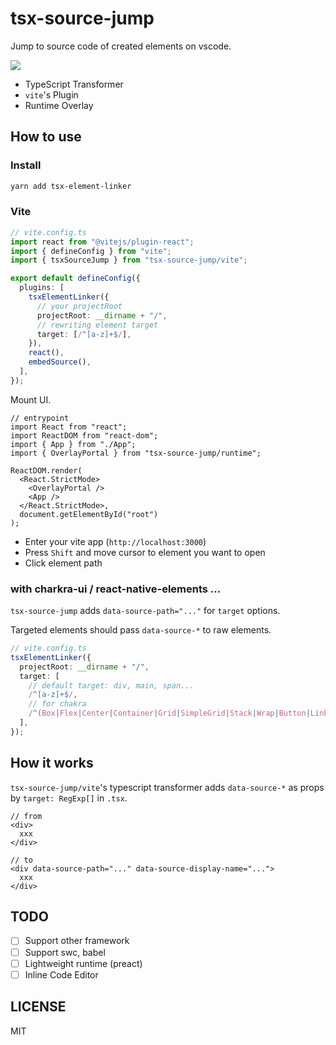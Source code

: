# tsx-source-jump

Jump to source code of created elements on vscode.

![](https://gyazo.com/c37613f60f53d43e9701ebc6d4c97922.gif)

- TypeScript Transformer
- `vite`'s Plugin
- Runtime Overlay

## How to use

### Install

```bash
yarn add tsx-element-linker
```

### Vite

```ts
// vite.config.ts
import react from "@vitejs/plugin-react";
import { defineConfig } from "vite";
import { tsxSourceJump } from "tsx-source-jump/vite";

export default defineConfig({
  plugins: [
    tsxElementLinker({
      // your projectRoot
      projectRoot: __dirname + "/",
      // rewriting element target
      target: [/^[a-z]+$/],
    }),
    react(),
    embedSource(),
  ],
});
```

Mount UI.

```tsx
// entrypoint
import React from "react";
import ReactDOM from "react-dom";
import { App } from "./App";
import { OverlayPortal } from "tsx-source-jump/runtime";

ReactDOM.render(
  <React.StrictMode>
    <OverlayPortal />
    <App />
  </React.StrictMode>,
  document.getElementById("root")
);
```

- Enter your vite app (`http://localhost:3000`)
- Press `Shift` and move cursor to element you want to open
- Click element path

### with charkra-ui / react-native-elements ...

`tsx-source-jump` adds `data-source-path="..."` for `target` options.

Targeted elements should pass `data-source-*` to raw elements.

```ts
// vite.config.ts
tsxElementLinker({
  projectRoot: __dirname + "/",
  target: [
    // default target: div, main, span...
    /^[a-z]+$/,
    // for chakra
    /^(Box|Flex|Center|Container|Grid|SimpleGrid|Stack|Wrap|Button|Link|Icon|Image)$/,
  ],
});
```

## How it works

`tsx-source-jump/vite`'s typescript transformer adds `data-source-*` as props by `target: RegExp[]` in `.tsx`.

```tsx
// from
<div>
  xxx
</div>

// to
<div data-source-path="..." data-source-display-name="...">
  xxx
</div>
```

## TODO

- [ ] Support other framework
- [ ] Support swc, babel
- [ ] Lightweight runtime (preact)
- [ ] Inline Code Editor

## LICENSE

MIT
